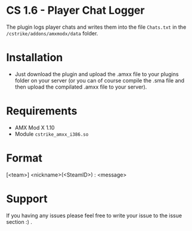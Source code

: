 # CS 1.6 - Player Chat Logger
The plugin logs player chats and writes them into the file `Chats.txt` in the `/cstrike/addons/amxmodx/data` folder.

# Installation
- Just download the plugin and upload the .amxx file to your plugins folder on your server (or you can of course compile the .sma file and then upload the compilated .amxx file to your server).

# Requirements
- AMX Mod X 1.10
- Module `cstrike_amxx_i386.so`

# Format
[\<team\>] \<nickname\>(\<SteamID\>) : \<message\>

# Support
If you having any issues please feel free to write your issue to the issue section :) .
